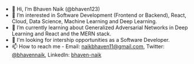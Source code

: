 - 👋 Hi, I’m Bhaven Naik (@bhaven123)
- 👀 I’m interested in Software Development (Frontend or Backend), React, Cloud, Data Science, Machine Learning and Deep Learning.
- 🌱 I’m currently learning about Generalized Adversarial Networks in Deep Learning and React and the MERN stack.
- 💞️ I'm looking for intership opportunities as a Software Developer. 
- 📫 How to reach me - Email: naikbhaven11@gmail.com, Twitter: [@bhavennaik](https://twitter.com/bhavennaik), LinkedIn: [bhaven-naik](https://www.linkedin.com/in/bhaven-naik/)

<!---
bhaven123/bhaven123 is a ✨ special ✨ repository because its `README.md` (this file) appears on your GitHub profile.
You can click the Preview link to take a look at your changes.
--->
